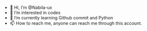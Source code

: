- 👋 Hi, I’m @Nabila-ux
- 👀 I’m interested in codes
- 🌱 I’m currently learning Github commit and Python
- 📫 How to reach me, anyone can reach me through this account.

<!---
Nabila-ux/Nabila-ux is a ✨ special ✨ repository because its `README.md` (this file) appears on your GitHub profile.
You can click the Preview link to take a look at your changes.
--->
